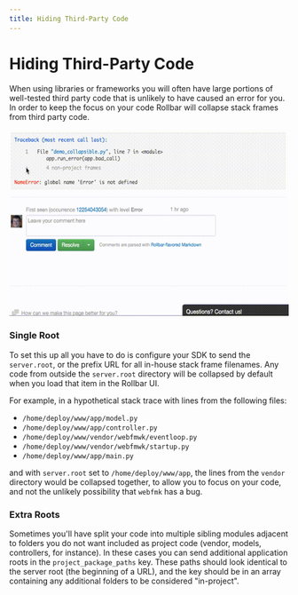 ```yaml
---
title: Hiding Third-Party Code
---
```


# Hiding Third-Party Code

When using libraries or frameworks you will often have large portions of well-tested third party
code that is unlikely to have caused an error for you. In order to keep the focus on your code
Rollbar will collapse stack frames from third party code.

![](../images/guides/hiding-third-party-code/expand.152737.o.gif)

### Single Root

To set this up all you have to do is configure your SDK to send the `server.root`, or
the prefix URL for all in-house stack frame filenames. Any code from outside the `server.root`
directory will be collapsed by default when you load that item in the Rollbar UI.

For example, in a hypothetical stack trace with lines from the following files:

* `/home/deploy/www/app/model.py`
* `/home/deploy/www/app/controller.py`
* `/home/deploy/www/vendor/webfmwk/eventloop.py`
* `/home/deploy/www/vendor/webfmwk/startup.py`
* `/home/deploy/www/app/main.py`

and with `server.root` set to `/home/deploy/www/app`, the lines from the
`vendor` directory would be collapsed together, to allow you to focus on your code, and not the
unlikely possibility that `webfmk` has a bug.

### Extra Roots

Sometimes you'll have split your code into multiple sibling modules adjacent to folders
you do not want included as project code (vendor, models, controllers, for instance). In these cases
you can send additional application roots in the `project_package_paths` key. These paths should
look identical to the server root (the beginning of a URL), and the key should be in an array
containing any additional folders to be considered "in-project".
